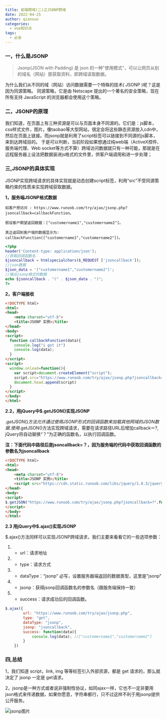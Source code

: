 ```yaml
---
title: 前端跨域(二)之JSONP跨域
date: 2022-04-25
author: qianxun
categories: 
  - vue知识点
tags: 
  - 必会
---
```



### 一，什么是JSONP 

> Jsonp(JSON with Padding) 是 json 的一种"使用模式"，可以让网页从别的域名（网站）那获取资料，即跨域读取数据。

为什么我们从不同的域（网站）访问数据需要一个特殊的技术( JSONP )呢？这是因为同源策略。
同源策略，它是由 Netscape 提出的一个著名的安全策略，现在所有支持 JavaScript 的浏览器都会使用这个策略。

### 二，JSONP的原理

  我们知道，在页面上有三种资源是可以与页面本身不同源的。它们是：js脚本，css样式文件，图片。像taobao等大型网站，很定会将这些静态资源放入cdn中，然后在页面上链接。而jsonp就是利用了script标签可以链接到不同源的js脚本，来到达跨域目的。
  于是可以判断，当前阶段如果想通过纯web端（ActiveX控件、服务端代理、Web socket等方式不算）跨域访问数据就只有一种可能，那就是在远程服务器上设法把数据装进js格式的文件里，供客户端调用和进一步处理；




### 三,JSONP的具体实现

JSONP实现跨域请求的具体实现就是动态创建script标签，利用“src”不受同源策略约束的性质来实现跨域获取数据。

**1，服务端JSONP格式数据**

```text
如客户想访问 : https://www.runoob.com/try/ajax/jsonp.php?jsoncallback=callbackFunction。

假设客户期望返回数据：["customername1","customername2"]。

真正返回到客户端的数据显示为: callbackFunction(["customername1","customername2"])。
```

```php
<?php
header('Content-type: application/json');
//获取回调函数名
$jsoncallback = htmlspecialchars($_REQUEST ['jsoncallback']);
//json数据
$json_data = '["customername1","customername2"]';
//输出jsonp格式的数据
echo $jsoncallback . "(" . $json_data . ")";
?>

```

**2，客户端接收**

```html
<!DOCTYPE html>
<html>
<head>
    <meta charset="utf-8">
    <title>JSONP 实例</title>
</head>
<body>
<script>
  function callbackFunction(data){
    console.log("i got it")
    console.log(data);
  }
</script>
<script>
  window.onload=function(){
    var script=document.createElement("script");
    script.src="https://www.runoob.com/try/ajax/jsonp.php?jsoncallback=callbackFunction";
    document.head.append(script)
  }
</script>
</body>
</html>
```


**2.2，用jQuery中$.getJSON()实现JSONP**

$.getJSON()方法允许通过使用JSONP形式的回调函数来加载其他网域的JSON数据.
使用$.getJSON()方法实现跨域请求，需要在请求路径URL后增加callback＝?, jQuery将自动替换“？”为正确的函数名，以执行回调函数。

  **注：下面代码中路径后是jsoncallback=？，因为服务端的代码中获取回调函数的参数名为jsoncallback**


```html
<!DOCTYPE html>
<html>
<head>
    <meta charset="utf-8">
    <title>JSONP 实例</title>
    <script src="https://cdn.static.runoob.com/libs/jquery/1.8.3/jquery.js"></script>    
</head>
<body>
<script>
$.getJSON("https://www.runoob.com/try/ajax/jsonp.php?jsoncallback=?",function(data){console.log(data);})
</script>
</body>
</html>

```

**2.3 用jQuery中$.ajax()实现JSONP**


$.ajax()方法同样可以实现JSONP跨域请求，我们主要来看看它的一些选项参数：

1. - url：请求地址
1. - type：请求方式
1. - dataType：“jsonp” 必写，设置服务器端返回的数据类型，这里是"jsonp"
1. - jsonp：获得jsonp回调函数名的参数名（跟服务端保持一致）
1. - success：请求成功后的回调函数。


```javascript
$.ajax({
        url: "https://www.runoob.com/try/ajax/jsonp.php",
        type: "get",
        dataType: "jsonp",
        jsonp: "jsoncallback",
        success: function(data){
            console.log(data); //["customername1","customername2"]
        }
    })
```


### 四,总结

1，我们知道 script，link, img 等等标签引入外部资源，都是 get 请求的，那么就决定了 jsonp 一定是 get请求。

2，jsonp是一种方式或者说非强制性协议，如同ajax一样，它也不一定非要用json格式来传递数据，如果你愿意，字符串都行，只不过这样不利于用jsonp提供公开服务。



![jsonp图片](http://afatpig.oss-cn-chengdu.aliyuncs.com/blog/1045378-20220426095036509-990636020.jpg)
